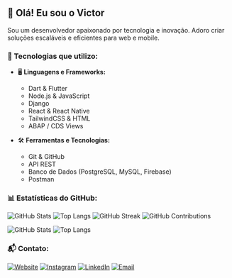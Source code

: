 ## 👋 Olá! Eu sou o Victor

Sou um desenvolvedor apaixonado por tecnologia e inovação. Adoro criar soluções escaláveis e eficientes para web e mobile.

### 🚀 Tecnologias que utilizo:

- 🖥️ **Linguagens e Frameworks:**
  - Dart & Flutter
  - Node.js & JavaScript
  - Django
  - React & React Native
  - TailwindCSS & HTML
  - ABAP / CDS Views

- 🛠 **Ferramentas e Tecnologias:**
  - Git & GitHub
  - API REST
  - Banco de Dados (PostgreSQL, MySQL, Firebase)
  - Postman

### 📊 Estatísticas do GitHub:

![GitHub Stats](https://github-readme-stats.vercel.app/api?username=victorgteixeira&show_icons=true&theme=radical)
![Top Langs](https://github-readme-stats.vercel.app/api/top-langs/?username=victorgteixeira&layout=compact&theme=radical)
![GitHub Streak](https://github-readme-streak-stats.herokuapp.com/?user=victorgteixeira&theme=radical)
![GitHub Contributions](https://github-contributor-stats.vercel.app/api?username=victorgteixeira)

![GitHub Stats](https://github-readme-stats.vercel.app/api?username=victorgteixeira&show_icons=true&theme=radical)
![Top Langs](https://github-readme-stats.vercel.app/api/top-langs/?username=victorgteixeira&layout=compact&theme=radical)

### 📬 Contato:

[![Website](https://img.shields.io/badge/Website-000000?style=for-the-badge&logo=About.me&logoColor=white)]([https://seusite.com](https://victorgteixeira.com.br/))
[![Instagram](https://img.shields.io/badge/Instagram-E4405F?style=for-the-badge&logo=instagram&logoColor=white)]([https://instagram.com/seuinstagram](https://www.instagram.com/victorgteixeira?igsh=eDQwbmxtdXV6Z3M2))
[![LinkedIn](https://img.shields.io/badge/LinkedIn-0077B5?style=for-the-badge&logo=linkedin&logoColor=white)](https://linkedin.com/in/victorteixeira18)
[![Email](https://img.shields.io/badge/Email-D14836?style=for-the-badge&logo=gmail&logoColor=white)](mailto:seuemail@email.com)
